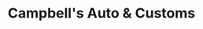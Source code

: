 ---
title: "Campbell's Auto & Customs"
url: /mckeesport/campbells-auto-und-customs/
shop: Autowerkstatt
---